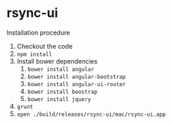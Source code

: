 rsync-ui
========
Installation procedure

1. Checkout the code
2. `npm install`
3. Install bower dependencies
    1. `bower install angular`
    2. `bower install angular-bootstrap`
    3. `bower install angular-ui-router`
    4. `bower install boostrap`
    5. `bower install jquery`
4. `grunt`
5. `open ./build/releases/rsync-ui/mac/rsync-ui.app`